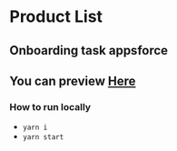 # Product List

## Onboarding task appsforce

## You can preview [Here](https://product-list-flask-rest-api.onrender.com)

### How to run locally

- `yarn i`
- `yarn start`
